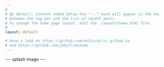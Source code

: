 ```yaml
---
#
# By default, content added below the "---" mark will appear in the home page
# between the top bar and the list of recent posts.
# To change the home page layout, edit the _layouts/home.html file.
#
layout: default

# have a look on https://github.com/eslcc/eslcc.github.io
# and https://github.com/jekyll/minima
---
```

--- splash image  --- 